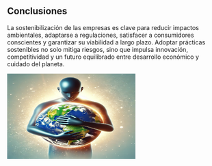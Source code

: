## Conclusiones

La sostenibilización de las empresas es clave para reducir impactos ambientales, adaptarse a regulaciones, satisfacer a consumidores conscientes y garantizar su viabilidad a largo plazo. Adoptar prácticas sostenibles no solo mitiga riesgos, sino que impulsa innovación, competitividad y un futuro equilibrado entre desarrollo económico y cuidado del planeta.

<img src="img/conclusion.jpg" alt="conclusion" width="300" height="200">

